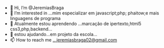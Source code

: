 - 👋 Hi, I’m @JeremiasBraga
- 👀 I’m interested in ...mim  especializar  em javascript;php; phaitow;e mais linguagens de programa
- 🌱 Atualmente estou aprendendo ...marcaçâo de ipertexto,html5 css3,php,backend... 
- 💞️ estou ajudando...em projeto da escola...
- 📫 How to reach me ...jeremiasbraga02@gmail.com

<!---
JeremiasBraga/JeremiasBraga is a ✨ special ✨ repository because its `README.md` (this file) appears on your GitHub profile.
You can click the Preview link to take a look at your changes.
--->
